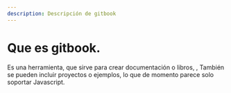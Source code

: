 ```yaml
---
description: Descripción de gitbook
---
```


# Que es gitbook.

Es una herramienta, que sirve para crear documentación o libros, , También se pueden incluir proyectos o ejemplos, lo que de momento parece solo soportar Javascript.

